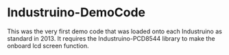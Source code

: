 # Industruino-DemoCode
This was the very first demo code that was loaded onto each Industruino as standard in 2013. It requires the Industruino-PCD8544 library to make the onboard lcd screen function.
